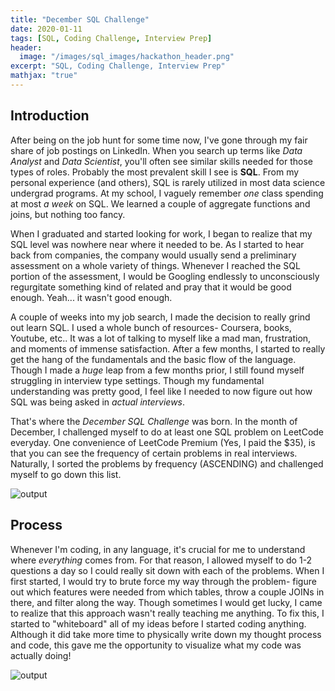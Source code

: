 ```yaml
---
title: "December SQL Challenge"
date: 2020-01-11
tags: [SQL, Coding Challenge, Interview Prep]
header:
  image: "/images/sql_images/hackathon_header.png"
excerpt: "SQL, Coding Challenge, Interview Prep"
mathjax: "true"
---
```

## Introduction

After being on the job hunt for some time now, I've gone through my fair share of job postings on LinkedIn. When you search up terms like *Data Analyst* and *Data Scientist*, you'll often see similar skills needed for those types of roles. Probably the most prevalent skill I see is **SQL**. From my personal experience (and others), SQL is rarely utilized in most data science undergrad programs. At my school, I vaguely remember *one* class spending at most *a week* on SQL. We learned a couple of aggregate functions and joins, but nothing too fancy.

When I graduated and started looking for work, I began to realize that my SQL level was nowhere near where it needed to be. As I started to hear back from companies, the company would usually send a preliminary assessment on a whole variety of things. Whenever I reached the SQL portion of the assessment, I would be Googling endlessly to unconsciously regurgitate something kind of related and pray that it would be good enough. Yeah... it wasn't good enough.

A couple of weeks into my job search, I made the decision to really grind out learn SQL. I used a whole bunch of resources- Coursera, books, Youtube, etc.. It was a lot of talking to myself like a mad man, frustration, and moments of immense satisfaction. After a few months, I started to really get the hang of the fundamentals and the basic flow of the language. Though I made a *huge* leap from a few months prior, I still found myself struggling in interview type settings. Though my fundamental understanding was pretty good, I feel like I needed to now figure out how SQL was being asked in *actual interviews*.

That's where the *December SQL Challenge* was born. In the month of December, I challenged myself to do at least one SQL problem on LeetCode everyday. One convenience of LeetCode Premium (Yes, I paid the $35), is that you can see the frequency of certain problems in real interviews. Naturally, I sorted the problems by frequency (ASCENDING) and challenged myself to go down this list.

<img src="{{ site.url }}{{ site.baseurl }}/images/sql_images/leetcode_problems.png" alt="output">

## Process

Whenever I'm coding, in any language, it's crucial for me to understand where *everything* comes from. For that reason, I allowed myself to do 1-2 questions a day so I could really sit down with each of the problems. When I first started, I would try to brute force my way through the problem- figure out which features were needed from which tables, throw a couple JOINs in there, and filter along the way. Though sometimes I would get lucky, I came to realize that this approach wasn't really teaching me anything. To fix this, I started to "whiteboard" all of my ideas before I started coding anything. Although it did take more time to physically write down my thought process and code, this gave me the opportunity to visualize what my code was actually doing!

<img src="{{ site.url }}{{ site.baseurl }}/images/sql_images/whiteboard.jpg" alt="output">
